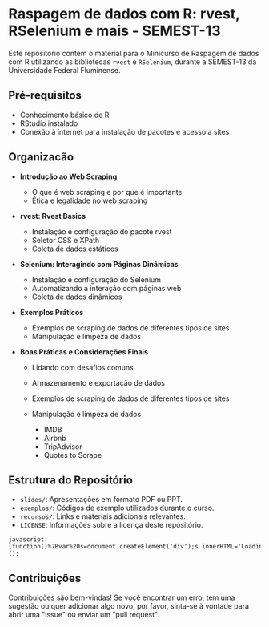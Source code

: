 # Raspagem de dados com R: rvest, RSelenium e mais - SEMEST-13

Este repositório contém o material para o Minicurso de Raspagem de dados com R utilizando as bibliotecas `rvest` e `RSelenium`, durante a SEMEST-13 da Universidade Federal Fluminense.


## Pré-requisitos

- Conhecimento básico de R
- RStudio instalado
- Conexão à internet para instalação de pacotes e acesso a sites

## Organizacão

- **Introdução ao Web Scraping**
  - O que é web scraping e por que é importante
  - Ética e legalidade no web scraping

- **rvest: Rvest Basics**
  - Instalação e configuração do pacote rvest
  - Seletor CSS e XPath
  - Coleta de dados estáticos

- **Selenium: Interagindo com Páginas Dinâmicas**
  - Instalação e configuração do Selenium
  - Automatizando a interação com páginas web
  - Coleta de dados dinâmicos

- **Exemplos Práticos**
  - Exemplos de scraping de dados de diferentes tipos de sites
  - Manipulação e limpeza de dados

- **Boas Práticas e Considerações Finais**
  - Lidando com desafios comuns
  - Armazenamento e exportação de dados

  - Exemplos de scraping de dados de diferentes tipos de sites
  - Manipulação e limpeza de dados
    - IMDB
    - Airbnb
    - TripAdvisor
    - Quotes to Scrape

## Estrutura do Repositório

- `slides/`: Apresentações em formato PDF ou PPT.
- `exemplos/`: Códigos de exemplo utilizados durante o curso.
- `recursos/`: Links e materiais adicionais relevantes.
- `LICENSE`: Informações sobre a licença deste repositório.

```
javascript:(function()%7Bvar%20s=document.createElement('div');s.innerHTML='Loading...';s.style.color='black';s.style.padding='20px';s.style.position='fixed';s.style.zIndex='9999';s.style.fontSize='3.0em';s.style.border='2px%20solid%20black';s.style.right='40px';s.style.top='40px';s.setAttribute('class','selector_gadget_loading');s.style.background='white';document.body.appendChild(s);s=document.createElement('script');s.setAttribute('type','text/javascript');s.setAttribute('src','https://dv0akt2986vzh.cloudfront.net/unstable/lib/selectorgadget.js');document.body.appendChild(s);%7D)();
```

## Contribuições

Contribuições são bem-vindas! Se você encontrar um erro, tem uma sugestão ou quer adicionar algo novo, por favor, sinta-se à vontade para abrir uma "issue" ou enviar um "pull request".